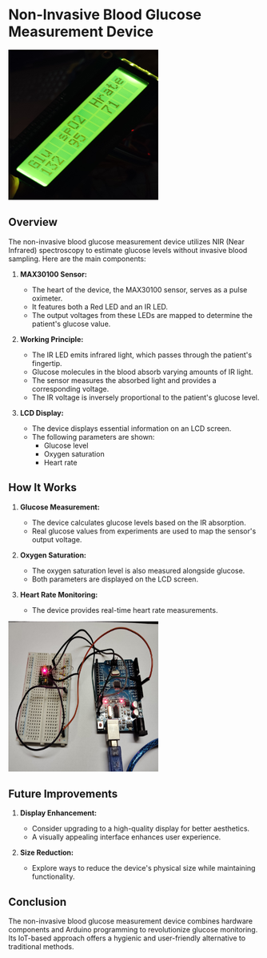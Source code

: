 # Non-Invasive Blood Glucose Measurement Device
<img src="IMG_20240406_144649.jpg" width="300" height="300"/>


## Overview

The non-invasive blood glucose measurement device utilizes NIR (Near Infrared) spectroscopy to estimate glucose levels without invasive blood sampling. Here are the main components:
1. **MAX30100 Sensor:**
   - The heart of the device, the MAX30100 sensor, serves as a pulse oximeter.
   - It features both a Red LED and an IR LED.
   - The output voltages from these LEDs are mapped to determine the patient's glucose value.

2. **Working Principle:**
   - The IR LED emits infrared light, which passes through the patient's fingertip.
   - Glucose molecules in the blood absorb varying amounts of IR light.
   - The sensor measures the absorbed light and provides a corresponding voltage.
   - The IR voltage is inversely proportional to the patient's glucose level.

3. **LCD Display:**
   - The device displays essential information on an LCD screen.
   - The following parameters are shown:
     - Glucose level
     - Oxygen saturation
     - Heart rate

## How It Works

1. **Glucose Measurement:**
   - The device calculates glucose levels based on the IR absorption.
   - Real glucose values from experiments are used to map the sensor's output voltage.

2. **Oxygen Saturation:**
   - The oxygen saturation level is also measured alongside glucose.
   - Both parameters are displayed on the LCD screen.

3. **Heart Rate Monitoring:**
   - The device provides real-time heart rate measurements.
<img src="IMG_20240304_212432.jpg" width="300" height="300"/>

## Future Improvements

1. **Display Enhancement:**
   - Consider upgrading to a high-quality display for better aesthetics.
   - A visually appealing interface enhances user experience.

2. **Size Reduction:**
   - Explore ways to reduce the device's physical size while maintaining functionality.

## Conclusion

The non-invasive blood glucose measurement device combines hardware components and Arduino programming to revolutionize glucose monitoring. Its IoT-based approach offers a hygienic and user-friendly alternative to traditional methods.
